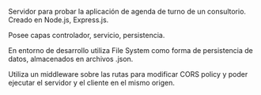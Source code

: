 Servidor para probar la aplicación de agenda de turno de un consultorio.
Creado en Node.js, Express.js.

Posee capas controlador, servicio, persistencia.

En entorno de desarrollo utiliza File System como forma de persistencia de datos, almacenados en archivos .json.

Utiliza un middleware sobre las rutas para modificar CORS policy y poder ejecutar el servidor y el cliente en el mismo origen.